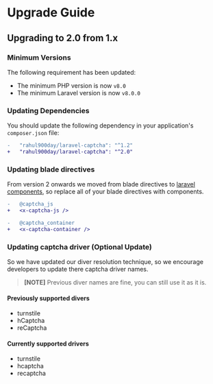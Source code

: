 # Upgrade Guide

## Upgrading to 2.0 from 1.x

### Minimum Versions

The following requirement has been updated:

- The minimum PHP version is now `v8.0`
- The minimum Laravel version is now `v8.0.0`

### Updating Dependencies

You should update the following dependency in your application's `composer.json` file:

```diff
-   "rahul900day/laravel-captcha": "^1.2"
+   "rahul900day/laravel-captcha": "^2.0"
```

### Updating blade directives

From version 2 onwards we moved from blade directives to [laravel components](https://laravel.com/docs/10.x/blade#components),
so replace all of your blade directives with components.

```diff
-   @captcha_js
+   <x-captcha-js />
```

```diff
-   @captcha_container
+   <x-captcha-container />
```

### Updating captcha driver (Optional Update)

So we have updated our diver resolution technique, so we encourage developers to update there captcha driver names.

> **[NOTE]** Previous diver names are fine, you can still use it as it is.

#### Previously supported divers

- turnstile
- hCaptcha
- reCaptcha

#### Currently supported drivers

- turnstile
- hcaptcha
- recaptcha

